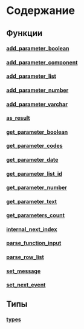 # **Содержание**
## Функции
#### [add_parameter_boolean](add_parameter_boolean.md)

#### [add_parameter_component](add_parameter_component.md)

#### [add_parameter_list](add_parameter_list.md)

#### [add_parameter_number](add_parameter_number.md)

#### [add_parameter_varchar](add_parameter_varchar.md)

#### [as_result](as_result.md)

#### [get_parameter_boolean](get_parameter_boolean.md)

#### [get_parameter_codes](get_parameter_codes.md)

#### [get_parameter_date](get_parameter_date.md)

#### [get_parameter_list_id](get_parameter_list_id.md)

#### [get_parameter_number](get_parameter_number.md)

#### [get_parameter_text](get_parameter_text.md)

#### [get_parameters_count](get_parameters_count.md)

#### [internal_next_index](internal_next_index.md)

#### [parse_function_input](parse_function_input.md)

#### [parse_row_list](parse_row_list.md)

#### [set_message](set_message.md)

#### [set_next_event](set_next_event.md)

## Типы
#### [types](types.md)